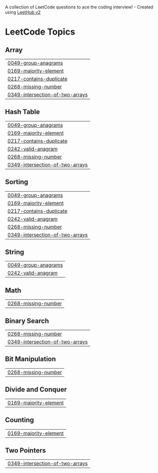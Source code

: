 A collection of LeetCode questions to ace the coding interview! - Created using [LeetHub v2](https://github.com/arunbhardwaj/LeetHub-2.0)
<!---LeetCode Topics Start-->
# LeetCode Topics
## Array
|  |
| ------- |
| [0049-group-anagrams](https://github.com/Gallind/LeetCode-Solutions/tree/master/0049-group-anagrams) |
| [0169-majority-element](https://github.com/Gallind/LeetCode-Solutions/tree/master/0169-majority-element) |
| [0217-contains-duplicate](https://github.com/Gallind/LeetCode-Solutions/tree/master/0217-contains-duplicate) |
| [0268-missing-number](https://github.com/Gallind/LeetCode-Solutions/tree/master/0268-missing-number) |
| [0349-intersection-of-two-arrays](https://github.com/Gallind/LeetCode-Solutions/tree/master/0349-intersection-of-two-arrays) |
## Hash Table
|  |
| ------- |
| [0049-group-anagrams](https://github.com/Gallind/LeetCode-Solutions/tree/master/0049-group-anagrams) |
| [0169-majority-element](https://github.com/Gallind/LeetCode-Solutions/tree/master/0169-majority-element) |
| [0217-contains-duplicate](https://github.com/Gallind/LeetCode-Solutions/tree/master/0217-contains-duplicate) |
| [0242-valid-anagram](https://github.com/Gallind/LeetCode-Solutions/tree/master/0242-valid-anagram) |
| [0268-missing-number](https://github.com/Gallind/LeetCode-Solutions/tree/master/0268-missing-number) |
| [0349-intersection-of-two-arrays](https://github.com/Gallind/LeetCode-Solutions/tree/master/0349-intersection-of-two-arrays) |
## Sorting
|  |
| ------- |
| [0049-group-anagrams](https://github.com/Gallind/LeetCode-Solutions/tree/master/0049-group-anagrams) |
| [0169-majority-element](https://github.com/Gallind/LeetCode-Solutions/tree/master/0169-majority-element) |
| [0217-contains-duplicate](https://github.com/Gallind/LeetCode-Solutions/tree/master/0217-contains-duplicate) |
| [0242-valid-anagram](https://github.com/Gallind/LeetCode-Solutions/tree/master/0242-valid-anagram) |
| [0268-missing-number](https://github.com/Gallind/LeetCode-Solutions/tree/master/0268-missing-number) |
| [0349-intersection-of-two-arrays](https://github.com/Gallind/LeetCode-Solutions/tree/master/0349-intersection-of-two-arrays) |
## String
|  |
| ------- |
| [0049-group-anagrams](https://github.com/Gallind/LeetCode-Solutions/tree/master/0049-group-anagrams) |
| [0242-valid-anagram](https://github.com/Gallind/LeetCode-Solutions/tree/master/0242-valid-anagram) |
## Math
|  |
| ------- |
| [0268-missing-number](https://github.com/Gallind/LeetCode-Solutions/tree/master/0268-missing-number) |
## Binary Search
|  |
| ------- |
| [0268-missing-number](https://github.com/Gallind/LeetCode-Solutions/tree/master/0268-missing-number) |
| [0349-intersection-of-two-arrays](https://github.com/Gallind/LeetCode-Solutions/tree/master/0349-intersection-of-two-arrays) |
## Bit Manipulation
|  |
| ------- |
| [0268-missing-number](https://github.com/Gallind/LeetCode-Solutions/tree/master/0268-missing-number) |
## Divide and Conquer
|  |
| ------- |
| [0169-majority-element](https://github.com/Gallind/LeetCode-Solutions/tree/master/0169-majority-element) |
## Counting
|  |
| ------- |
| [0169-majority-element](https://github.com/Gallind/LeetCode-Solutions/tree/master/0169-majority-element) |
## Two Pointers
|  |
| ------- |
| [0349-intersection-of-two-arrays](https://github.com/Gallind/LeetCode-Solutions/tree/master/0349-intersection-of-two-arrays) |
<!---LeetCode Topics End-->